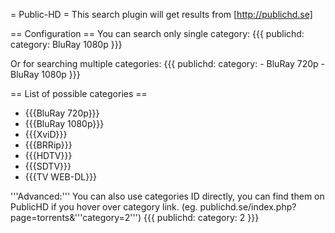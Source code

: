 = Public-HD =
This search plugin will get results from [http://publichd.se]

== Configuration ==
You can search only single category:
{{{
publichd: 
  category: BluRay 1080p
}}}

Or for searching multiple categories:
{{{
publichd: 
  category:
    - BluRay 720p
    - BluRay 1080p
}}}

== List of possible categories ==

* {{{BluRay 720p}}}
* {{{BluRay 1080p}}}
* {{{XviD}}}
* {{{BRRip}}}
* {{{HDTV}}}
* {{{SDTV}}}
* {{{TV WEB-DL}}}

'''Advanced:''' You can also use categories ID directly, you can find them on PublicHD if you hover over category link. (eg. publichd.se/index.php?page=torrents&'''category=2''')
{{{
publichd: 
  category: 2
}}}